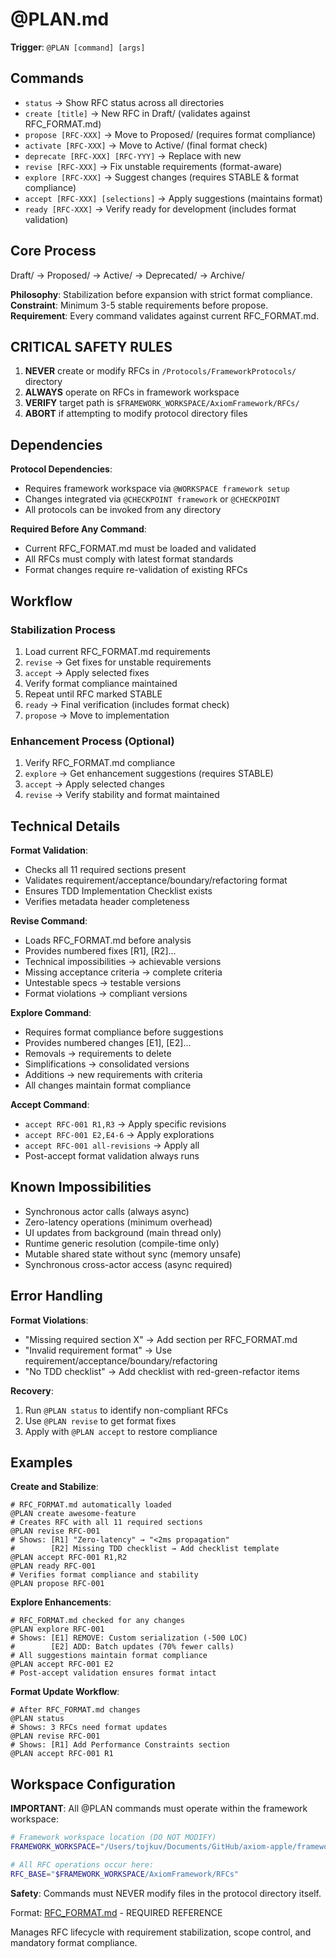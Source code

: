 # @PLAN.md

**Trigger**: `@PLAN [command] [args]`

## Commands

- `status` → Show RFC status across all directories
- `create [title]` → New RFC in Draft/ (validates against RFC_FORMAT.md)
- `propose [RFC-XXX]` → Move to Proposed/ (requires format compliance)
- `activate [RFC-XXX]` → Move to Active/ (final format check)
- `deprecate [RFC-XXX] [RFC-YYY]` → Replace with new
- `revise [RFC-XXX]` → Fix unstable requirements (format-aware)
- `explore [RFC-XXX]` → Suggest changes (requires STABLE & format compliance)
- `accept [RFC-XXX] [selections]` → Apply suggestions (maintains format)
- `ready [RFC-XXX]` → Verify ready for development (includes format validation)

## Core Process

Draft/ → Proposed/ → Active/ → Deprecated/ → Archive/

**Philosophy**: Stabilization before expansion with strict format compliance.
**Constraint**: Minimum 3-5 stable requirements before propose.
**Requirement**: Every command validates against current RFC_FORMAT.md.

## CRITICAL SAFETY RULES

1. **NEVER** create or modify RFCs in `/Protocols/FrameworkProtocols/` directory
2. **ALWAYS** operate on RFCs in framework workspace
3. **VERIFY** target path is `$FRAMEWORK_WORKSPACE/AxiomFramework/RFCs/`
4. **ABORT** if attempting to modify protocol directory files

## Dependencies

**Protocol Dependencies**:
- Requires framework workspace via `@WORKSPACE framework setup`
- Changes integrated via `@CHECKPOINT framework` or `@CHECKPOINT`
- All protocols can be invoked from any directory

**Required Before Any Command**:
- Current RFC_FORMAT.md must be loaded and validated
- All RFCs must comply with latest format standards
- Format changes require re-validation of existing RFCs

## Workflow

### Stabilization Process
1. Load current RFC_FORMAT.md requirements
2. `revise` → Get fixes for unstable requirements
3. `accept` → Apply selected fixes
4. Verify format compliance maintained
5. Repeat until RFC marked STABLE
6. `ready` → Final verification (includes format check)
7. `propose` → Move to implementation

### Enhancement Process (Optional)
1. Verify RFC_FORMAT.md compliance
2. `explore` → Get enhancement suggestions (requires STABLE)
3. `accept` → Apply selected changes
4. `revise` → Verify stability and format maintained

## Technical Details

**Format Validation**:
- Checks all 11 required sections present
- Validates requirement/acceptance/boundary/refactoring format
- Ensures TDD Implementation Checklist exists
- Verifies metadata header completeness

**Revise Command**:
- Loads RFC_FORMAT.md before analysis
- Provides numbered fixes [R1], [R2]...
- Technical impossibilities → achievable versions
- Missing acceptance criteria → complete criteria
- Untestable specs → testable versions
- Format violations → compliant versions

**Explore Command**:
- Requires format compliance before suggestions
- Provides numbered changes [E1], [E2]...
- Removals → requirements to delete
- Simplifications → consolidated versions
- Additions → new requirements with criteria
- All changes maintain format compliance

**Accept Command**:
- `accept RFC-001 R1,R3` → Apply specific revisions
- `accept RFC-001 E2,E4-6` → Apply explorations
- `accept RFC-001 all-revisions` → Apply all
- Post-accept format validation always runs

## Known Impossibilities

- Synchronous actor calls (always async)
- Zero-latency operations (minimum overhead)
- UI updates from background (main thread only)
- Runtime generic resolution (compile-time only)
- Mutable shared state without sync (memory unsafe)
- Synchronous cross-actor access (async required)

## Error Handling

**Format Violations**:
- "Missing required section X" → Add section per RFC_FORMAT.md
- "Invalid requirement format" → Use requirement/acceptance/boundary/refactoring
- "No TDD checklist" → Add checklist with red-green-refactor items

**Recovery**:
1. Run `@PLAN status` to identify non-compliant RFCs
2. Use `@PLAN revise` to get format fixes
3. Apply with `@PLAN accept` to restore compliance

## Examples

**Create and Stabilize**:
```
# RFC_FORMAT.md automatically loaded
@PLAN create awesome-feature
# Creates RFC with all 11 required sections
@PLAN revise RFC-001
# Shows: [R1] "Zero-latency" → "<2ms propagation"
#        [R2] Missing TDD checklist → Add checklist template
@PLAN accept RFC-001 R1,R2
@PLAN ready RFC-001
# Verifies format compliance and stability
@PLAN propose RFC-001
```

**Explore Enhancements**:
```
# RFC_FORMAT.md checked for any changes
@PLAN explore RFC-001
# Shows: [E1] REMOVE: Custom serialization (-500 LOC)
#        [E2] ADD: Batch updates (70% fewer calls)
# All suggestions maintain format compliance
@PLAN accept RFC-001 E2
# Post-accept validation ensures format intact
```

**Format Update Workflow**:
```
# After RFC_FORMAT.md changes
@PLAN status
# Shows: 3 RFCs need format updates
@PLAN revise RFC-001
# Shows: [R1] Add Performance Constraints section
@PLAN accept RFC-001 R1
```

## Workspace Configuration

**IMPORTANT**: All @PLAN commands must operate within the framework workspace:
```bash
# Framework workspace location (DO NOT MODIFY)
FRAMEWORK_WORKSPACE="/Users/tojkuv/Documents/GitHub/axiom-apple/framework-workspace"

# All RFC operations occur here:
RFC_BASE="$FRAMEWORK_WORKSPACE/AxiomFramework/RFCs"
```

**Safety**: Commands must NEVER modify files in the protocol directory itself.

Format: [RFC_FORMAT.md](./RFC_FORMAT.md) - REQUIRED REFERENCE

Manages RFC lifecycle with requirement stabilization, scope control, and mandatory format compliance.